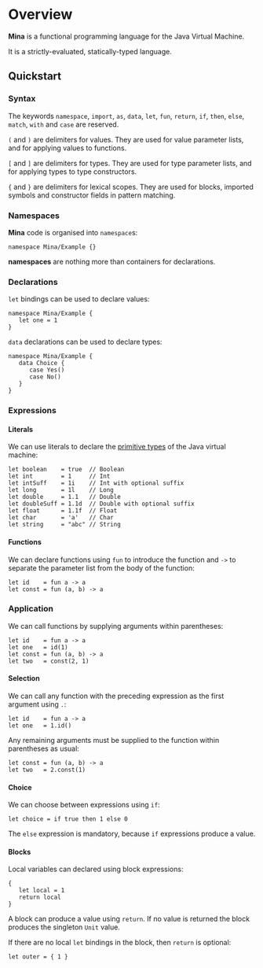 # Overview

**Mina** is a functional programming language for the Java Virtual Machine.

It is a strictly-evaluated, statically-typed language.

## Quickstart

### Syntax

The keywords `namespace`, `import`, `as`, `data`, `let`, `fun`, `return`, `if`, `then`, `else`, `match`, `with` and `case` are reserved.

`(` and `)` are delimiters for values. They are used for value parameter lists, and for applying values to functions.

`[` and `]` are delimiters for types. They are used for type parameter lists, and for applying types to type constructors.

`{` and `}` are delimiters for lexical scopes. They are used for blocks, imported symbols and constructor fields in pattern matching.

### Namespaces

**Mina** code is organised into `namespace`s:

```
namespace Mina/Example {}
```

**namespaces** are nothing more than containers for declarations.

### Declarations

`let` bindings can be used to declare values:

```
namespace Mina/Example {
   let one = 1
}
```

`data` declarations can be used to declare types:

```
namespace Mina/Example {
   data Choice {
      case Yes()
      case No()
   }
}
```

### Expressions

#### Literals
We can use literals to declare the [primitive types](https://docs.oracle.com/javase/tutorial/java/nutsandbolts/datatypes.html) of the Java virtual machine:

```
let boolean    = true  // Boolean
let int        = 1     // Int
let intSuff    = 1i    // Int with optional suffix
let long       = 1l    // Long
let double     = 1.1   // Double
let doubleSuff = 1.1d  // Double with optional suffix
let float      = 1.1f  // Float
let char       = 'a'   // Char
let string     = "abc" // String
```

#### Functions
We can declare functions using `fun` to introduce the function and `->` to separate the parameter list from the body of the function:

```
let id    = fun a -> a
let const = fun (a, b) -> a
```

### Application
We can call functions by supplying arguments within parentheses:

```
let id    = fun a -> a
let one   = id(1)
let const = fun (a, b) -> a
let two   = const(2, 1)
```

#### Selection
We can call any function with the preceding expression as the first argument using `.`:

```
let id    = fun a -> a
let one   = 1.id()
```

Any remaining arguments must be supplied to the function within parentheses as usual:

```
let const = fun (a, b) -> a
let two   = 2.const(1)
```

#### Choice
We can choose between expressions using `if`:

```
let choice = if true then 1 else 0
```

The `else` expression is mandatory, because `if` expressions produce a value.

#### Blocks

Local variables can declared using block expressions:

```
{
   let local = 1
   return local
}
```

A block can produce a value using `return`. If no value is returned the block produces the singleton `Unit` value.

If there are no local `let` bindings in the block, then `return` is optional:

```
let outer = { 1 }
```
